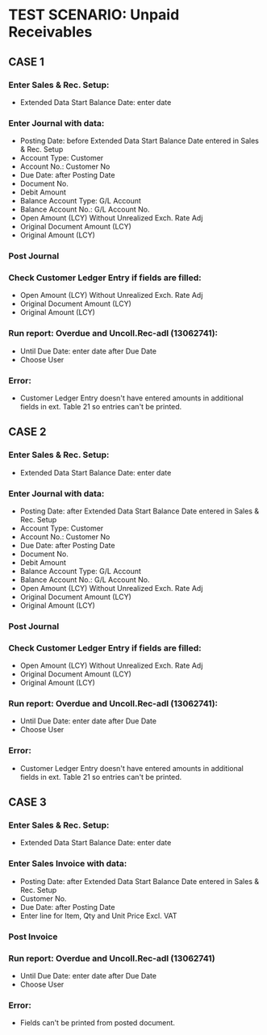 # TEST SCENARIO: Unpaid Receivables


## CASE 1

### Enter Sales & Rec. Setup:
- Extended Data Start Balance Date: enter date

### Enter Journal with data: 

- Posting Date: before Extended Data Start Balance Date entered in Sales & Rec. Setup
- Account Type: Customer
- Account No.: Customer No
- Due Date: after Posting Date
- Document No.
- Debit Amount
- Balance Account Type: G/L Account
- Balance Account No.: G/L Account No.
- Open Amount (LCY) Without Unrealized Exch. Rate Adj
- Original Document Amount (LCY)
- Original Amount (LCY)

### Post Journal

### Check Customer Ledger Entry if fields are filled:

- Open Amount (LCY) Without Unrealized Exch. Rate Adj
- Original Document Amount (LCY)
- Original Amount (LCY)

### Run report: Overdue and Uncoll.Rec-adl (13062741):

- Until Due Date: enter date after Due Date
- Choose User

### Error:

- Customer Ledger Entry doesn't have entered amounts in 
additional fields in ext. Table 21 so entries can't be printed.

## CASE 2

### Enter Sales & Rec. Setup:

- Extended Data Start Balance Date: enter date

### Enter Journal with data: 

- Posting Date: after Extended Data Start Balance Date entered in Sales & Rec. Setup
- Account Type: Customer
- Account No.: Customer No
- Due Date: after Posting Date
- Document No.
- Debit Amount
- Balance Account Type: G/L Account
- Balance Account No.: G/L Account No.
- Open Amount (LCY) Without Unrealized Exch. Rate Adj
- Original Document Amount (LCY)
- Original Amount (LCY)

### Post Journal

### Check Customer Ledger Entry if fields are filled:

- Open Amount (LCY) Without Unrealized Exch. Rate Adj
- Original Document Amount (LCY)
- Original Amount (LCY)

### Run report: Overdue and Uncoll.Rec-adl (13062741):

- Until Due Date: enter date after Due Date
- Choose User

### Error:

- Customer Ledger Entry doesn't have entered amounts in additional fields in ext. Table 21 so entries can't be printed.

## CASE 3

### Enter Sales & Rec. Setup:

- Extended Data Start Balance Date: enter date

### Enter Sales Invoice with data: 

- Posting Date: after Extended Data Start Balance Date entered in Sales & Rec. Setup
- Customer No.
- Due Date: after Posting Date
- Enter line for Item, Qty and Unit Price Excl. VAT

### Post Invoice

### Run report: Overdue and Uncoll.Rec-adl (13062741)

- Until Due Date: enter date after Due Date
- Choose User

### Error:

- Fields can't be printed from posted document.
